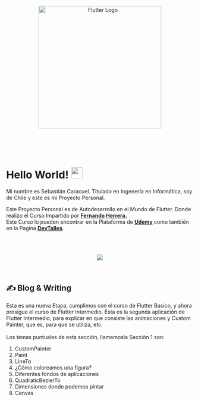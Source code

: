 <p align="center">
  <a href="#" target="blank"><img src="https://storage.googleapis.com/cms-storage-bucket/6a07d8a62f4308d2b854.svg" width="330" alt="Flutter Logo" /></a>
</p>

<br>
<br>
<br>

# Hello World! <img src="https://raw.githubusercontent.com/MartinHeinz/MartinHeinz/master/wave.gif" width="30px" height="30px" />

Mi nombre es Sebastián Caracuel. Titulado en Ingenería en Informática, soy de Chile y este es mi Proyecto Personal.

Este Proyecto Personal es de Autodesarrollo en el Mundo de Flutter.
Donde realizo el Curso Impartido por <a href="https://gist.github.com/Klerith"><b>Fernando Herrera.</b></a><br>
Este Curso lo pueden encontrar en la Plataforma de <a href="https://www.udemy.com/course/flutter-cero-a-experto/?kw=flutter&src=sac"><b>Udemy</b></a> como también en la Pagina <a href="https://cursos.devtalles.com/"><b>DevTalles</b></a>. 


<br>
<br>
<p align="center">
  <a href="https://skillicons.dev">
    <img src="https://skillicons.dev/icons?i=flutter,dart,vscode,firebase&perline=14" />
  </a>
</p>


<br>

## &#x270d; Blog & Writing

Esta es una nueva Etapa, cumplimos con el curso de Flutter Basico, y ahora prosigue el curso de Flutter Intermedio. Esta es la segunda aplicación de Flutter Intermedio, para explicar en que consiste las animaciones y Custom Painter, que es, para que se utiliza, etc.
<br>
<br>
Los temas puntuales de esta sección, llamemosla Sección 1 son:
<br>

1. CustomPainter
2. Paint
3. LineTo
4. ¿Cómo coloreamos una figura?
5. Diferentes fondos de aplicaciones
6. QuadraticBezierTo
7. Dimensiones donde podemos pintar
8. Canvas

